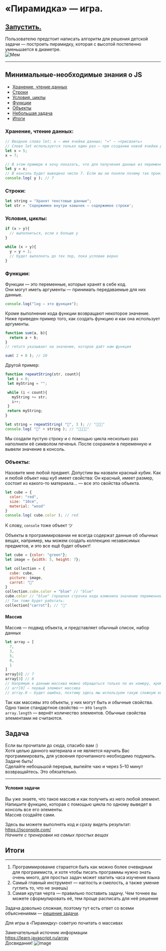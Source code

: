 # «Пирамидка» — игра.
## [Запустить.](https://zoodogood.github.io/piramide/)  
  

Пользователю предстоит написать алгоритм для решения детской задачи — построить пирамидку, которая с высотой постепенно уменьшается в диаметре.  
![Мем](https://media.discordapp.net/attachments/770349221634244639/897401681778733096/unknown.png)
  

***

## Минимальные-необходимые знания о JS
+ [Хранение, чтение данных](https://github.com/zoodogood/piramide/blob/main/README.md#%D1%85%D1%80%D0%B0%D0%BD%D0%B5%D0%BD%D0%B8%D0%B5-%D1%87%D1%82%D0%B5%D0%BD%D0%B8%D0%B5-%D0%B4%D0%B0%D0%BD%D0%BD%D1%8B%D1%85)
+ [Строки](https://github.com/zoodogood/piramide/blob/main/README.md#%D1%81%D1%82%D1%80%D0%BE%D0%BA%D0%B8)
+ [Условия, циклы](https://github.com/zoodogood/piramide/blob/main/README.md#%D1%83%D1%81%D0%BB%D0%BE%D0%B2%D0%B8%D1%8F-%D1%86%D0%B8%D0%BA%D0%BB%D1%8B)
+ [Функции](https://github.com/zoodogood/piramide/blob/main/README.md#%D1%84%D1%83%D0%BD%D0%BA%D1%86%D0%B8%D0%B8)
+ [Объекты](https://github.com/zoodogood/piramide/blob/main/README.md#%D0%BE%D0%B1%D1%8A%D0%B5%D0%BA%D1%82%D1%8B)
+ [Небольшая задача](https://github.com/zoodogood/piramide/blob/main/README.md#%D0%B7%D0%B0%D0%B4%D0%B0%D1%87%D0%B0)
+ [Итоги](https://github.com/zoodogood/piramide/blob/main/README.md#%D0%B8%D1%82%D0%BE%D0%B3%D0%B8)
  
### Хранение, чтение данных:  
```js
// Вводное слово let; x — имя ячейки данных; "=" — «присвоить»
// Слово let используется только один раз — при создании новой ячейки данных, верно говоря, переменной
let x = 5;
x = 7;

// В этом примере я хочу показать, что для получения данных из переменной достаточно указать её название
let y = x;
// В консоль будет выведено число 7. Если вы не поняли почему так произошло, обратите внимание на последовательность действий
console.log( y ); // 7

```
  
### Строки:
```js
let string = "Хранят текстовые данные";
let str = 'Содержимое внутри кавычек — содержимое строки';

```
  
  
### Условия, циклы:
```js
if (x > y){
  // выполниться, если x больше y
}

while (x > y){
  y = y + 1;
  // будет выполнять до тех пор, пока условие верно
}
```

  

### Функции:  
Функции — это переменные, которые хранят в себе код.  
Они могут иметь аргументы — принимать передаваемые для них данные.
```js
console.log("log — это функция");
```
Кроме выполнения кода функции возвращают некоторое значение.  
Ниже приведен пример того, как создать функцию и как она использует аргументы.  
```js
function sum(a, b){
  return a + b;
}
// return указывает на значение, которое даёт нам функция

sum( 2 + 8 ); // 10
```
  
  

Другой пример:
```js
function repeatString(str, count){
 let i = 0;
 let myString = "";

 while (i < count){
   myString += str;
   i++;
 }
 return myString;
}

let string = repeatString( "🍪", 3 ); // "🍪🍪🍪"
console.log( "🦝" + string ); // "🦝🍪🍪🍪"
```
Мы создали пустую строку и с помощью цикла несколько раз наполнили её символом печенья. После сохранили в переменную и вывели значение в консоль.

### Объекты:
Назовите мне любой предмет. Допустим вы назвали красный кубик.
Как и любой объект наш куб имеет свойства: Он красный, имеет размер, состоит из какого-то материала... — все это свойства объекта.
```js
let cube = {
  color: "red",
  size: "10cm",
  material: "wood"
}
console.log( cube.color ); // red
```
К слову, `console` тоже объект ツ

Объекты в программировании не всегда содержат данные об обычных вещах, например, мы можем создать коллекцию независимых предметов, и это все ещё будет объект!
```js
let cube = {color: "green"};
let image = {width: 5, height: 7};

let collection = {
  cube: cube,
  picture: image,
  carrot: "🥕"
}
collection.cube.color = "blue" // "blue"  
cube.color // "blue" (прошлая строчка кода изменила значение переменной-свойства color)
// Так тоже будет работать:
collection["carrot"]; // "🥕"
```

#### Массив
Массив — подвид объекта, и представляет обычный список, набор данных
```js
let array = [
  7,
  3,
  5,
  8,
  1
]
array[0] // 7
array[3] // 8
// Напрямую к данным массива можно обращаться только по их номеру, кроме того нумерация начинается с нуля.
// arr[0] — первый элемент массива
// array.0 — будет ошибка, поэтому здесь мы используем такую сложную конструкцию

```
Так как массивы это объекты, у них могут быть и обычные свойства.
Одно такое стандартное свойство — это `length`  
`array.length` — вернёт количество элементов. Обычные свойства элементами не считаются.

## Задача
Если вы прочитали до сюда, спасибо вам :)  
Хотя целью данного материала и не является научить Вас программировать, для усвоения прочитанного необходимо подумать. Задаче быть!  
Сделайте небошьшой перерыв, выпейте чаю и через 5–10 минут возвращайтесь. Это обязательно.
  
  
***
  
  
#### Условия задачи
Вы уже знаете, что такое массив и как получить из него любой элемент.
Напишите функцию, которая с помощью цикла по одному выведет в консоль все его элементы.  
Массив создайте сами.  
  
Здесь вы можете выполнять код и сразу видеть результат:  
https://jsconsole.com/  
_Начните с тренеровки на самых простых вещах_

## Итоги
***
1. Программирование старается быть как можно более очевидным для программиста, и хотя чтобы писать программы нужно знать очень много, для простых задач может хватить часа изучения языка
2. Самый главный инструмент — наглость и смелость, а также умение гуглить то, что не знаешь)
3. Самая крутая черта — правильно поставить задачу. Чем точнее вы можете сформулировать её, тем проще расписать для неё решение

Задача довольно сложная, поэтому тут есть ответ со всеми объяснениями — [решение задачи](https://github.com/zoodogood/piramide/blob/main/resources/homework.md).  
  
Для игры в ‹Пирамидку› советую почитать о массивах  
  
Замечательный источник информации  
https://learn.javascript.ru/array  
Досвидания!
![image](https://images-ext-1.discordapp.net/external/www2ZBQ_g85ePokQyLc22m_XYuP7Do-1rskJT0MHmF4/%3Fwidth%3D1214%26height%3D683/https/media.discordapp.net/attachments/605085718947299389/812728041407119410/wallhaven-zxg7gj.jpg)
